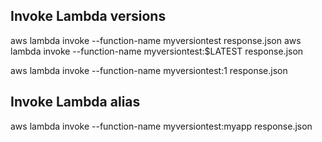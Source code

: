 ## Invoke Lambda versions

aws lambda invoke --function-name myversiontest response.json
aws lambda invoke --function-name myversiontest:\$LATEST response.json

aws lambda invoke --function-name myversiontest:1 response.json

## Invoke Lambda alias

aws lambda invoke --function-name myversiontest:myapp response.json
